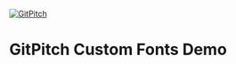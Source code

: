 [![GitPitch](https://gitpitch.com/assets/badge.svg)](https://gitpitch.com/gitpitch/demo-custom-fonts)

# GitPitch Custom Fonts Demo

